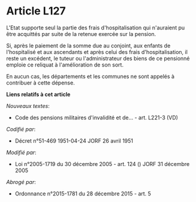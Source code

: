 # Article L127

L'Etat supporte seul la partie des frais d'hospitalisation qui n'auraient pu être acquittés par suite de la retenue exercée
sur la pension.

Si, après le paiement de la somme due au conjoint, aux enfants de l'hospitalisé et aux ascendants et après celui des frais
d'hospitalisation, il reste un excédent, le tuteur ou l'administrateur des biens de ce pensionné emploie ce reliquat à
l'amélioration de son sort.

En aucun cas, les départements et les communes ne sont appelés à contribuer à cette dépense.

**Liens relatifs à cet article**

_Nouveaux textes_:

  - Code des pensions militaires d'invalidité et de... - art. L221-3 (VD)

_Codifié par_:

  - Décret n°51-469 1951-04-24 JORF 26 avril 1951

_Modifié par_:

  - Loi n°2005-1719 du 30 décembre 2005 - art. 124 () JORF 31 décembre 2005

_Abrogé par_:

  - Ordonnance n°2015-1781 du 28 décembre 2015 - art. 5
